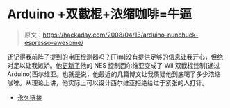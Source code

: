 # Arduino +双截棍+浓缩咖啡=牛逼

> 原文：<https://hackaday.com/2008/04/13/arduino-nunchuck-espresso-awesome/>

还记得我前阵子提到的电压检测器吗？[Tim]没有提供足够的信息让我开心，但绝对足以让我嫉妒。他[更新了](http://growdown.blogspot.com/2008/04/arduino-and-silvia-two-italians-one.html)他的 NES 控制西尔维亚变成了 Wii 双截棍控制(通过 Arduino)西尔维亚。也就是说，他最近的几篇博文让我质疑他到底喝了多少浓缩咖啡。从理论上讲，他实际上可以设计西尔维亚拒绝给过于紧张的人打针。

*   [永久链接](http://growdown.blogspot.com/2008/04/arduino-and-silvia-two-italians-one.html)